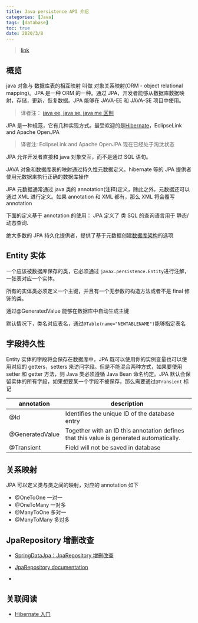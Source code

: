 ```yaml
---
title: Java persistence API 介绍
categories: [Java]
tags: [database]
toc: true
date: 2020/3/8
---
```


> [link](https://www.vogella.com/tutorials/JavaPersistenceAPI/article.html#jpaintro)

## 概览

java 对象与 数据库表的相互映射 叫做 对象关系映射(ORM - object relational mapping)。JPA 是一种 ORM 的一种。通过 JPA，开发者能够从数据库数据映射，存储，更新，恢复数据。JPA 能够在 JAVA-EE 和 JAVA-SE 项目中使用。

> 译者注： [java ee, java se, java me 区别](https://www.zhihu.com/question/31455874)

JPA 是一种规范，它有几种实现方式。最受欢迎的是[Hibernate](https://hibernate.org/)，EclipseLink and Apache OpenJPA

> 译者注: EclipseLink and Apache OpenJPA 现在已经处于淘汰状态

JPA 允许开发者直接和 java 对象交互，而不是通过 SQL 语句。

JAVA 对象和数据库表的映射通过持久性元数据定义。hibernate 等的 JPA 提供者使用元数据来执行正确的数据库操作

JPA 元数据通常通过 java 类的 annotation(注释)定义，除此之外，元数据还可以通过 XML 进行定义。如果 annotation 和 XML 都有，那么 XML 将会覆写 annotation

下面的定义基于 annotation 的使用：
JPA 定义了 类 SQL 的查询语言用于 静态/动态查询.

绝大多数的 JPA 持久化提供者，提供了基于元数据创建[数据库架构](https://en.wikipedia.org/wiki/Database_schema)的选项

## Entity 实体

一个应该被数据库保存的类，它必须通过 `javax.persistence.Entity`进行注解，一张表对应一个实体。

所有的实体类必须定义一个主键，并且有一个无参数的构造方法或者不是 final 修饰的类。

通过@GeneratedValue 能够在数据库中自动生成主键

默认情况下，类名对应表名，通过`@Table(name="NEWTABLENAME")`能够指定表名

## 字段持久性

Entity 实体的字段将会保存在数据库中，JPA 既可以使用你的实例变量也可以使用对应的 getters，setters 来访问字段。但是不能混合两种方式，如果要使用 setter 和 getter 方法，则 Java 类必须遵循 Java Bean 命名约定。JPA 默认会保留实体的所有字段，如果想要某一个字段不被保存，那么需要通过`@Transient` 标记

| annotation      | description                                                                             |
| --------------- | --------------------------------------------------------------------------------------- |
| @Id             | Identifies the unique ID of the database entry                                          |
| @GeneratedValue | Together with an ID this annotation defines that this value is generated automatically. |
| @Transient      | Field will not be saved in database                                                     |

## 关系映射

JPA 可以定义类与类之间的映射，对应的 annotation 如下

- @OneToOne 一对一
- @OneToMany 一对多
- @ManyToOne 多对一
- @ManyToMany 多对多

## JpaRepository 增删改查

- [SpringDataJpa：JpaRepository 增删改查](https://blog.csdn.net/fly910905/article/details/78557110)

- [JpaRepository documentation](https://docs.spring.io/spring-data/jpa/docs/current/api/org/springframework/data/jpa/repository/JpaRepository.html)

*

## 关联阅读

- [Hibernate 入门](https://hibernate.org/orm/documentation/getting-started/)
